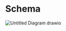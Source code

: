# Schema
![Untitled Diagram drawio](https://user-images.githubusercontent.com/85122787/156400376-09c57762-49ba-452c-89f2-be819c6b58e5.svg)
